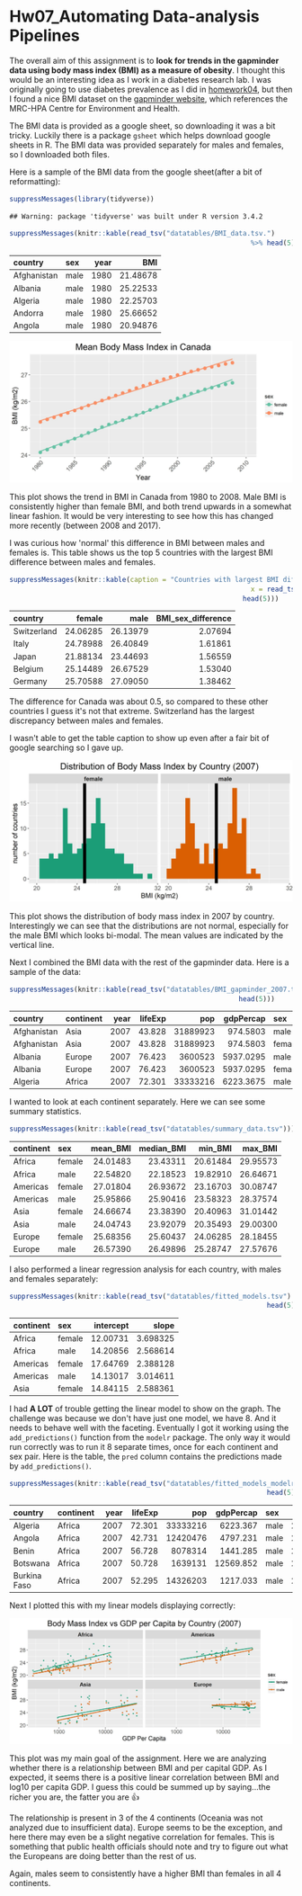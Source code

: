 Hw07\_Automating Data-analysis Pipelines
================

The overall aim of this assignment is to **look for trends in the gapminder data using body mass index (BMI) as a measure of obesity**. I thought this would be an interesting idea as I work in a diabetes research lab. I was originally going to use diabetes prevalence as I did in [homework04](https://github.com/sepkamal/STAT545-hw-Kamal-Sepehr/blob/master/Hw04/hw04-tidaydata.md), but then I found a nice BMI dataset on the [gapminder website](http://www.gapminder.org/data/), which references the MRC-HPA Centre for Environment and Health.

The BMI data is provided as a google sheet, so downloading it was a bit tricky. Luckily there is a package `gsheet` which helps download google sheets in R. The BMI data was provided separately for males and females, so I downloaded both files.

Here is a sample of the BMI data from the google sheet(after a bit of reformatting):

``` r
suppressMessages(library(tidyverse))
```

    ## Warning: package 'tidyverse' was built under R version 3.4.2

``` r
suppressMessages(knitr::kable(read_tsv("datatables/BMI_data.tsv.")
                                                            %>% head(5)))
```

| country     | sex  |  year|       BMI|
|:------------|:-----|-----:|---------:|
| Afghanistan | male |  1980|  21.48678|
| Albania     | male |  1980|  25.22533|
| Algeria     | male |  1980|  22.25703|
| Andorra     | male |  1980|  25.66652|
| Angola      | male |  1980|  20.94876|

![logo](https://raw.githubusercontent.com/sepkamal/STAT545-hw-Kamal-Sepehr/master/Hw07/plots/BMI_plot_canada.jpeg)

This plot shows the trend in BMI in Canada from 1980 to 2008. Male BMI is consistently higher than female BMI, and both trend upwards in a somewhat linear fashion. It would be very interesting to see how this has changed more recently (between 2008 and 2017).

I was curious how 'normal' this difference in BMI between males and females is. This table shows us the top 5 countries with the largest BMI difference between males and females.

``` r
suppressMessages(knitr::kable(caption = "Countries with largest BMI difference between males and females",
                                                            x = read_tsv("datatables/BMI_sex_differences.tsv") %>%
                                                          head(5)))
```

| country     |    female|      male|  BMI\_sex\_difference|
|:------------|---------:|---------:|---------------------:|
| Switzerland |  24.06285|  26.13979|               2.07694|
| Italy       |  24.78988|  26.40849|               1.61861|
| Japan       |  21.88134|  23.44693|               1.56559|
| Belgium     |  25.14489|  26.67529|               1.53040|
| Germany     |  25.70588|  27.09050|               1.38462|

The difference for Canada was about 0.5, so compared to these other countries I guess it's not that extreme. Switzerland has the largest discrepancy between males and females.

I wasn't able to get the table caption to show up even after a fair bit of google searching so I gave up.

![logo](https://raw.githubusercontent.com/sepkamal/STAT545-hw-Kamal-Sepehr/master/Hw07/plots/BMI_histogram.jpeg)

This plot shows the distribution of body mass index in 2007 by country. Interestingly we can see that the distributions are not normal, especially for the male BMI which looks bi-modal. The mean values are indicated by the vertical line.

Next I combined the BMI data with the rest of the gapminder data. Here is a sample of the data:

``` r
suppressMessages(knitr::kable(read_tsv("datatables/BMI_gapminder_2007.tsv") %>% 
                                                         head(5)))
```

| country     | continent |  year|  lifeExp|       pop|  gdpPercap| sex    |       BMI|
|:------------|:----------|-----:|--------:|---------:|----------:|:-------|---------:|
| Afghanistan | Asia      |  2007|   43.828|  31889923|   974.5803| male   |  20.60246|
| Afghanistan | Asia      |  2007|   43.828|  31889923|   974.5803| female |  20.99060|
| Albania     | Europe    |  2007|   76.423|   3600523|  5937.0295| male   |  26.32753|
| Albania     | Europe    |  2007|   76.423|   3600523|  5937.0295| female |  25.59394|
| Algeria     | Africa    |  2007|   72.301|  33333216|  6223.3675| male   |  24.48846|

I wanted to look at each continent separately. Here we can see some summary statistics.

``` r
suppressMessages(knitr::kable(read_tsv("datatables/summary_data.tsv")))
```

| continent | sex    |  mean\_BMI|  median\_BMI|  min\_BMI|  max\_BMI|
|:----------|:-------|----------:|------------:|---------:|---------:|
| Africa    | female |   24.01483|     23.43311|  20.61484|  29.95573|
| Africa    | male   |   22.54820|     22.18523|  19.82910|  26.64671|
| Americas  | female |   27.01804|     26.93672|  23.16703|  30.08747|
| Americas  | male   |   25.95866|     25.90416|  23.58323|  28.37574|
| Asia      | female |   24.66674|     23.38390|  20.40963|  31.01442|
| Asia      | male   |   24.04743|     23.92079|  20.35493|  29.00300|
| Europe    | female |   25.68356|     25.60437|  24.06285|  28.18455|
| Europe    | male   |   26.57390|     26.49896|  25.28747|  27.57676|

I also performed a linear regression analysis for each country, with males and females separately:

``` r
suppressMessages(knitr::kable(read_tsv("datatables/fitted_models.tsv") %>% 
                                                                head(5)))
```

| continent | sex    |  intercept|     slope|
|:----------|:-------|----------:|---------:|
| Africa    | female |   12.00731|  3.698325|
| Africa    | male   |   14.20856|  2.568614|
| Americas  | female |   17.64769|  2.388128|
| Americas  | male   |   14.13017|  3.014611|
| Asia      | female |   14.84115|  2.588361|

I had **A LOT** of trouble getting the linear model to show on the graph. The challenge was because we don't have just one model, we have 8. And it needs to behave well with the faceting. Eventually I got it working using the `add_predictions()` function from the `modelr` package. The only way it would run correctly was to run it 8 separate times, once for each continent and sex pair. Here is the table, the `pred` column contains the predictions made by `add_predictions()`.

``` r
suppressMessages(knitr::kable(read_tsv("datatables/fitted_models_modelr.tsv") %>% 
                                                                head(5)))
```

| country      | continent |  year|  lifeExp|       pop|  gdpPercap| sex  |       BMI|      pred|
|:-------------|:----------|-----:|--------:|---------:|----------:|:-----|---------:|---------:|
| Algeria      | Africa    |  2007|   72.301|  33333216|   6223.367| male |  24.48846|  23.95395|
| Angola       | Africa    |  2007|   42.731|  12420476|   4797.231| male |  22.08962|  23.66361|
| Benin        | Africa    |  2007|   56.728|   8078314|   1441.285| male |  22.33366|  22.32217|
| Botswana     | Africa    |  2007|   50.728|   1639131|  12569.852| male |  21.98606|  24.73816|
| Burkina Faso | Africa    |  2007|   52.295|  14326203|   1217.033| male |  21.18575|  22.13352|

Next I plotted this with my linear models displaying correctly:

![logo](https://raw.githubusercontent.com/sepkamal/STAT545-hw-Kamal-Sepehr/master/Hw07/plots/BMI_vs_gdpPercap_plot.jpeg)

This plot was my main goal of the assignment. Here we are analyzing whether there is a relationship between BMI and per capital GDP. As I expected, it seems there is a positive linear correlation between BMI and log10 per capita GDP. I guess this could be summed up by saying...the richer you are, the fatter you are :thumbsup:

The relationship is present in 3 of the 4 continents (Oceania was not analyzed due to insufficient data). Europe seems to be the exception, and here there may even be a slight negative correlation for females. This is something that public health officials should note and try to figure out what the Europeans are doing better than the rest of us.

Again, males seem to consistently have a higher BMI than females in all 4 continents.
